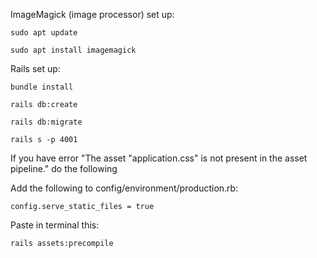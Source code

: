 
ImageMagick (image processor) set up:

```
sudo apt update
```

```
sudo apt install imagemagick
```

Rails set up:

```
bundle install
```

```
rails db:create
```

```
rails db:migrate
```

```
rails s -p 4001
```

If you have error "The asset "application.css" is not present in the asset pipeline." do the following

Add the following to config/environment/production.rb:

```
config.serve_static_files = true
```

Paste in terminal this:
```
rails assets:precompile
```
